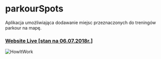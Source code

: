 # parkourSpots
Aplikacja umożliwiająca dodawanie miejsc przeznaczonych do treningów parkour na mapę.
### [Website Live [stan na 06.07.2018r.]](https://kkasztann.github.io/parkourSpots/)

![HowItWork](https://github.com/kkasztann/parkourSpots/blob/master/howItWork.gif)
